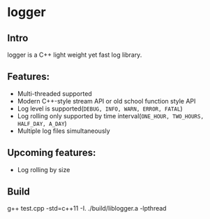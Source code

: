 # logger
## Intro
logger is a C++ light weight yet fast log library.

## Features:
- Multi-threaded supported
- Modern C++-style stream API or old school function style API
- Log level is supported(`DEBUG, INFO, WARN, ERROR, FATAL`)
- Log rolling only supported by time interval(`ONE_HOUR, TWO_HOURS, HALF_DAY, A_DAY`)
- Multiple log files simultaneously

## Upcoming features:
- Log rolling by size

## Build

g++ test.cpp -std=c++11 -I. ./build/liblogger.a -lpthread

